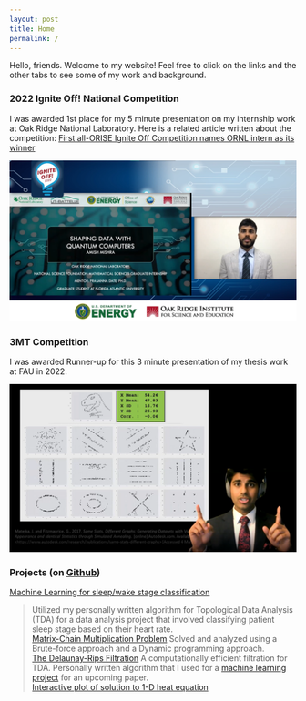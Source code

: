 ```yaml
---
layout: post
title: Home
permalink: /
---
```


Hello, friends. Welcome to my website! Feel free to click on the links and the other tabs to see some of my work and background.

### 2022 Ignite Off! National Competition 
I was awarded 1st place for my 5 minute presentation on my internship work at Oak Ridge National Laboratory. Here is a related article written about the competition: [First all-ORISE Ignite Off Competition names ORNL intern as its winner](https://orise.orau.gov/news/archive/2022/first-all-orise-ignite-off-competition-names-ornl-intern-as-its-winner.html)

<div class='video_imgs'>
    <a href="https://vimeo.com/734537714"><img src="/assets/img/ignite-off_screenshot.png" alt="Ignite off! talk"></a>
</div>

### 3MT Competition
I was awarded Runner-up for this 3 minute presentation of my thesis work at FAU in 2022.
<div class='video_imgs'>
    <a href="https://youtu.be/IsaGI1OBNhE"><img src="/assets/img/3mt_thesis_screeshot.png" alt="Seeing Data: For Now We see Dimly, but Soon We Will See Shape to Shape"></a>
</div>


### Projects (on [Github](https://github.com/amish-mishra))

[Machine Learning for sleep/wake stage classification](https://github.com/amish-mishra/ML_Del-Rips_sleep_wake_classification)
>Utilized my personally written algorithm for Topological Data Analysis (TDA) for a data analysis project that involved classifying patient sleep stage based on their heart rate.  
[Matrix-Chain Multiplication Problem](https://github.com/amish-mishra/matrix-chain-multiplication)
>Solved and analyzed using a Brute-force approach and a Dynamic programming approach.  
[The Delaunay-Rips Filtration](https://github.com/amish-mishra/cechmate_DR)
> A computationally efficient filtration for TDA. Personally written algorithm that I used for a [machine learning project](https://github.com/amish-mishra/ML_Del-Rips_sleep_wake_classification) for an upcoming paper.  
[Interactive plot of solution to 1-D heat equation](https://github.com/amish-mishra/1d-heat-eqn)
